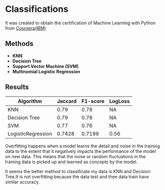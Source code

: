 # Classifications
It was created to obtain the certification of Machine Learning with Python from [Coursera(IBM)](https://www.coursera.org/learn/machine-learning-with-python?ranMID=40328&ranEAID=GjbDpcHcs4w&ranSiteID=GjbDpcHcs4w-LBhc1I0_qlaTJkMkwACUkw&siteID=GjbDpcHcs4w-LBhc1I0_qlaTJkMkwACUkw&utm_content=10&utm_medium=partners&utm_source=linkshare&utm_campaign=GjbDpcHcs4w#syllabus)

## Methods
  - **KNN**
  - **Decision Tree** 
  - **Support Vector Machine (SVM)**
  - **Multinomial Logistic Regression** 

## Results
| Algorithm          | Jaccard | F1-score | LogLoss |
|--------------------|---------|----------|---------|
| KNN                | 0.79    | 0.78     | NA      |
| Decision Tree      | 0.79    | 0.78     | NA      |
| SVM                | 0.77    | 0.76     | NA      |
| LogisticRegression | 0.7428  | 0.7199   | 0.56    |

Overfitting happens when a model learns the detail and noise in the training data to the extent that it negatively impacts the performance of the model on new data. This means that the noise or random fluctuations in the training data is picked up and learned as concepts by the model. 

It seems the better method to classificate my data is KNN and Decision Tree.It is not overfitting because the data test and thee data train have similar accuracy.
